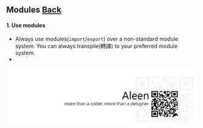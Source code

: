 ## Modules [**Back**](./../README.md)

#### 1. Use modules

- Always use modules(`import`/`export`) over a non-standard module system. You can always transpile(轉譯) to your preferred module system.
- 


<a href="http://aleen42.github.io/" target="_blank" ><img src="./../pic/tail.gif"></a>